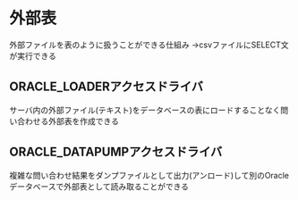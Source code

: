 # 外部表
外部ファイルを表のように扱うことができる仕組み
→csvファイルにSELECT文が実行できる
## ORACLE_LOADERアクセスドライバ
サーバ内の外部ファイル(テキスト)をデータベースの表にロードすることなく問い合わせる外部表を作成できる


## ORACLE_DATAPUMPアクセスドライバ
複雑な問い合わせ結果をダンプファイルとして出力(アンロード)して別のOracleデータベースで外部表として読み取ることができる